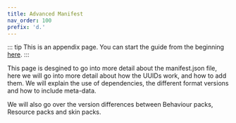 ```yaml
---
title: Advanced Manifest
nav_order: 100
prefix: 'd.'
---
```


::: tip
This is an appendix page. You can start the guide from the beginning [here](/guide/index).
:::

This page is desgined to go into more detail about the manifest.json file, here we will go into more detail about how the UUIDs work, and how to add them. We will explain the use of dependencies, the different format versions and how to include meta-data.

We will also go over the version differences between Behaviour packs, Resource packs and skin packs.

